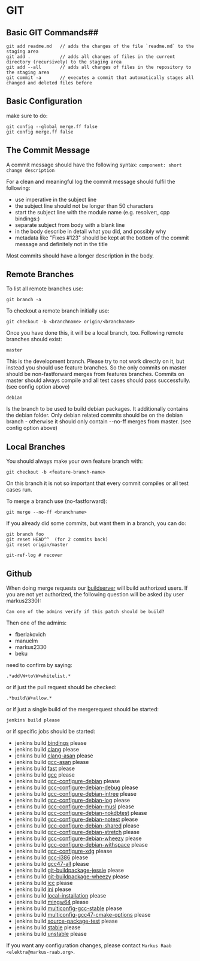 # GIT #

## Basic GIT Commands##

	git add readme.md   // adds the changes of the file `readme.md` to the staging area
	git add .           // adds all changes of files in the current directory (recursively) to the staging area
	git add --all       // adds all changes of files in the repository to the staging area
	git commit -a       // executes a commit that automatically stages all changed and deleted files before

## Basic Configuration ##

make sure to do:

	git config --global merge.ff false
	git config merge.ff false

## The Commit Message ##

A commit message should have the following syntax:
`component: short change description`

For a clean and meaningful log the commit
message should fulfil the following:

- use imperative in the subject line
- the subject line should not be longer than 50 characters
- start the subject line with the module name (e.g. resolver:, cpp bindings:)
- separate subject from body with a blank line
- in the body describe in detail what you did, and possibly why
- metadata like "Fixes #123" should be kept at the bottom of the commit message and definitely not in the title

Most commits should have a longer description in the body.

## Remote Branches ##

To list all remote branches use:

	git branch -a

To checkout a remote branch initially use:

	git checkout -b <branchname> origin/<branchname>

Once you have done this, it will be a local branch, too.
Following remote branches should exist:

	master

This is the development branch. Please try
to not work directly on it, but instead
you should use feature branches. So the
only commits on master should be non-fastforward
merges from features branches. Commits on
master should always compile and all test
cases should pass successfully.
(see config option above)

	debian

Is the branch to be used to build debian
packages. It additionally contains the
debian folder. Only debian related commits
should be on the debian branch - otherwise
it should only contain --no-ff merges from
master. (see config option above)

## Local Branches ##

You should always make your own feature branch with:

	git checkout -b <feature-branch-name>

On this branch it is not so important that every
commit compiles or all test cases run.

To merge a branch use (no-fastforward):

	git merge --no-ff <branchname>

If you already did some commits, but want them in a branch,
you can do:

	git branch foo
	git reset HEAD^^  (for 2 commits back)
	git reset origin/master

	git-ref-log # recover

## Github ##

When doing merge requests our [buildserver](http://build.libelektra.org:8080)
will build authorized users. If you are not yet authorized, the following
question will be asked (by user markus2330):

	Can one of the admins verify if this patch should be build?

Then one of the admins:

- fberlakovich
- manuelm
- markus2330
- beku

need to confirm by saying:

	.*add\W+to\W+whitelist.*

or if just the pull request should be checked:

	.*build\W+allow.*

or if just a single build of the mergerequest should be started:

	jenkins build please

or if specific jobs should be started:

* jenkins build [bindings](http://build.libelektra.org:8080/job/elektra-test-bindings/) please
* jenkins build [clang](http://build.libelektra.org:8080/job/elektra-clang/) please
* jenkins build [clang-asan](http://build.libelektra.org:8080/job/elektra-clang-asan/) please
* jenkins build [gcc-asan](http://build.libelektra.org:8080/job/elektra-gcc-asan/) please
* jenkins build [fast](http://build.libelektra.org:8080/job/elektra-mergerequests-fast/) please
* jenkins build [gcc](http://build.libelektra.org:8080/job/elektra-gcc/) please
* jenkins build [gcc-configure-debian](http://build.libelektra.org:8080/job/elektra-gcc-configure-debian/) please
* jenkins build [gcc-configure-debian-debug](http://build.libelektra.org:8080/job/elektra-gcc-configure-debian-debug) please
* jenkins build [gcc-configure-debian-intree](http://build.libelektra.org:8080/job/elektra-gcc-configure-debian-intree/) please
* jenkins build [gcc-configure-debian-log](http://build.libelektra.org:8080/job/elektra-gcc-configure-debian-log) please
* jenkins build [gcc-configure-debian-musl](http://build.libelektra.org:8080/job/elektra-gcc-configure-debian-musl/) please
* jenkins build [gcc-configure-debian-nokdbtest](http://build.libelektra.org:8080/job/elektra-gcc-configure-debian-nokdbtest/) please
* jenkins build [gcc-configure-debian-notest](http://build.libelektra.org:8080/job/elektra-gcc-configure-debian-notest/) please
* jenkins build [gcc-configure-debian-shared](http://build.libelektra.org:8080/job/elektra-gcc-configure-debian-shared/) please
* jenkins build [gcc-configure-debian-stretch](http://build.libelektra.org:8080/job/elektra-gcc-configure-debian-stretch/) please
* jenkins build [gcc-configure-debian-wheezy](http://build.libelektra.org:8080/job/elektra-gcc-configure-debian-wheezy/) please
* jenkins build [gcc-configure-debian-withspace](http://build.libelektra.org:8080/job/elektra-gcc-configure-debian-withspace/) please
* jenkins build [gcc-configure-xdg](http://build.libelektra.org:8080/job/elektra-gcc-configure-xdg/) please
* jenkins build [gcc-i386](http://build.libelektra.org:8080/job/elektra-gcc-i386/) please
* jenkins build [gcc47-all](http://build.libelektra.org:8080/job/elektra-gcc47-all/) please
* jenkins build [git-buildpackage-jessie](http://build.libelektra.org:8080/job/elektra-git-buildpackage-jessie/) please
* jenkins build [git-buildpackage-wheezy](http://build.libelektra.org:8080/job/elektra-git-buildpackage-wheezy/) please
* jenkins build [icc](http://build.libelektra.org:8080/job/elektra-icc/) please
* jenkins build [ini](http://build.libelektra.org:8080/job/elektra-ini-mergerequests/) please
* jenkins build [local-installation](http://build.libelektra.org:8080/job/elektra-local-installation/) please
* jenkins build [mingw64](http://build.libelektra.org:8080/job/elektra-gcc-configure-mingw-w64/) please
* jenkins build [multiconfig-gcc-stable](http://build.libelektra.org:8080/job/elektra-multiconfig-gcc-stable/) please
* jenkins build [multiconfig-gcc47-cmake-options](http://build.libelektra.org:8080/job/elektra-multiconfig-gcc47-cmake-options/) please
* jenkins build [source-package-test](http://build.libelektra.org:8080/job/elektra-source-package-test/) please
* jenkins build [stable](http://build.libelektra.org:8080/job/elektra-mergerequests-stable/) please
* jenkins build [unstable](http://build.libelektra.org:8080/job/elektra-mergerequests-unstable/) please

If you want any configuration changes, please contact
`Markus Raab <elektra@markus-raab.org>`.
